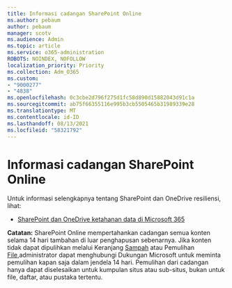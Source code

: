 ```yaml
---
title: Informasi cadangan SharePoint Online
ms.author: pebaum
author: pebaum
manager: scotv
ms.audience: Admin
ms.topic: article
ms.service: o365-administration
ROBOTS: NOINDEX, NOFOLLOW
localization_priority: Priority
ms.collection: Adm_O365
ms.custom:
- "9000277"
- "4838"
ms.openlocfilehash: 0c3cbe2d796f275d1fc58d890d15882043d91c1a
ms.sourcegitcommit: ab75f66355116e995b3cb5505465b31989339e28
ms.translationtype: MT
ms.contentlocale: id-ID
ms.lasthandoff: 08/13/2021
ms.locfileid: "58321792"
---
```

# <a name="sharepoint-online-backup-information"></a>Informasi cadangan SharePoint Online

Untuk informasi selengkapnya tentang SharePoint dan OneDrive resiliensi, lihat:

- [SharePoint dan OneDrive ketahanan data di Microsoft 365](https://docs.microsoft.com/compliance/assurance/assurance-sharepoint-onedrive-data-resiliency)

**Catatan:** SharePoint Online mempertahankan cadangan semua konten selama 14 hari tambahan di luar penghapusan sebenarnya. Jika konten tidak dapat dipulihkan melalui Keranjang [Sampah](https://support.microsoft.com/office/restore-deleted-items-from-the-site-collection-recycle-bin-5fa924ee-16d7-487b-9a0a-021b9062d14b) atau Pemulihan [File,](https://support.microsoft.com/office/restore-your-onedrive-fa231298-759d-41cf-bcd0-25ac53eb8a15)administrator dapat menghubungi Dukungan Microsoft untuk meminta pemulihan kapan saja dalam jendela 14 hari. Pemulihan dari cadangan hanya dapat diselesaikan untuk kumpulan situs atau sub-situs, bukan untuk file, daftar, atau pustaka tertentu.
